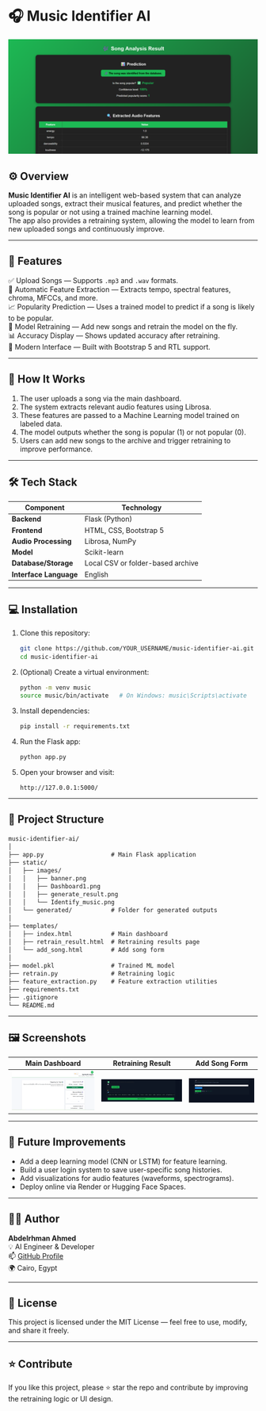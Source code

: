 # 🎧 Music Identifier AI

![Music Identifier AI Banner](static/images/banner.png)

## ⚙️ Overview
**Music Identifier AI** is an intelligent web-based system that can analyze uploaded songs, extract their musical features, and predict whether the song is popular or not using a trained machine learning model.  
The app also provides a retraining system, allowing the model to learn from new uploaded songs and continuously improve.

---

## 🚀 Features
✅ Upload Songs — Supports `.mp3` and `.wav` formats.  
🎵 Automatic Feature Extraction — Extracts tempo, spectral features, chroma, MFCCs, and more.  
📈 Popularity Prediction — Uses a trained model to predict if a song is likely to be popular.  
🔁 Model Retraining — Add new songs and retrain the model on the fly.  
📊 Accuracy Display — Shows updated accuracy after retraining.  
🎨 Modern Interface — Built with Bootstrap 5 and RTL support.  

---

## 🧠 How It Works
1. The user uploads a song via the main dashboard.  
2. The system extracts relevant audio features using Librosa.  
3. These features are passed to a Machine Learning model trained on labeled data.  
4. The model outputs whether the song is popular (1) or not popular (0).  
5. Users can add new songs to the archive and trigger retraining to improve performance.  

---

## 🛠️ Tech Stack
| Component | Technology |
|------------|-------------|
| **Backend** | Flask (Python) |
| **Frontend** | HTML, CSS, Bootstrap 5 |
| **Audio Processing** | Librosa, NumPy |
| **Model** | Scikit-learn |
| **Database/Storage** | Local CSV or folder-based archive |
| **Interface Language** | English |

---

## 💻 Installation
1. Clone this repository:
   ```bash
   git clone https://github.com/YOUR_USERNAME/music-identifier-ai.git
   cd music-identifier-ai
   ```

2. (Optional) Create a virtual environment:
   ```bash
   python -m venv music
   source music/bin/activate   # On Windows: music\Scripts\activate
   ```

3. Install dependencies:
   ```bash
   pip install -r requirements.txt
   ```

4. Run the Flask app:
   ```bash
   python app.py
   ```

5. Open your browser and visit:
   ```
   http://127.0.0.1:5000/
   ```

---

## 🧩 Project Structure
```
music-identifier-ai/
│
├── app.py                   # Main Flask application
├── static/
│   ├── images/
│   │   ├── banner.png
│   │   ├── Dashboard1.png
│   │   ├── generate_result.png
│   │   └── Identify_music.png
│   └── generated/           # Folder for generated outputs
│
├── templates/
│   ├── index.html           # Main dashboard
│   ├── retrain_result.html  # Retraining results page
│   └── add_song.html        # Add song form
│
├── model.pkl                # Trained ML model
├── retrain.py               # Retraining logic
├── feature_extraction.py    # Feature extraction utilities
├── requirements.txt
├── .gitignore
└── README.md
```

---

## 🖼️ Screenshots

| Main Dashboard | Retraining Result | Add Song Form |
|----------------|------------------|----------------|
| ![Dashboard](static/images/Dashboard1.png) | ![Retrain Result](static/images/generate_result.png) | ![Add Song](static/images/Identify_music.png) |

---

## 🔮 Future Improvements
- Add a deep learning model (CNN or LSTM) for feature learning.  
- Build a user login system to save user-specific song histories.  
- Add visualizations for audio features (waveforms, spectrograms).  
- Deploy online via Render or Hugging Face Spaces.  

---

## 👨‍💻 Author
**Abdelrhman Ahmed**  
💡 AI Engineer & Developer  
📫 [GitHub Profile](https://github.com/AbdoAhmed666)  
🌍 Cairo, Egypt  

---

## 🧾 License
This project is licensed under the MIT License — feel free to use, modify, and share it freely.

---

## ⭐ Contribute
If you like this project, please ⭐ star the repo and contribute by improving the retraining logic or UI design.
